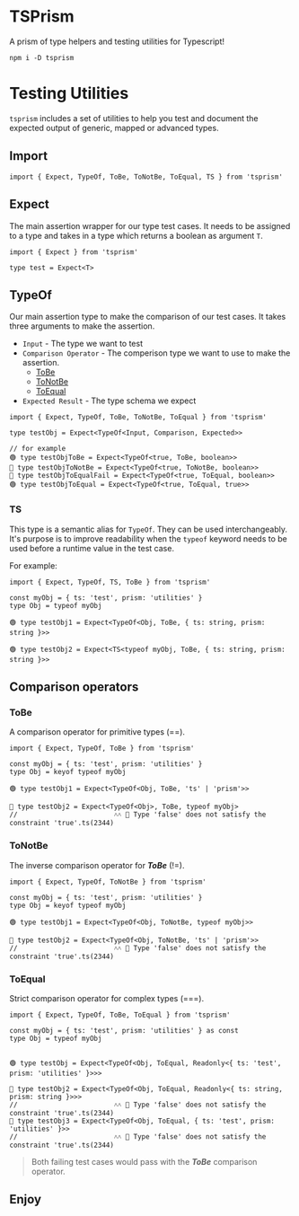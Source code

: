 # TSPrism
A prism of type helpers and testing utilities for Typescript!

`npm i -D tsprism`

# Testing Utilities
`tsprism` includes a set of utilities to help you test and document the expected output of generic, mapped or advanced types.

## Import
```TS
import { Expect, TypeOf, ToBe, ToNotBe, ToEqual, TS } from 'tsprism'
```

## Expect
The main assertion wrapper for our type test cases. It needs to be assigned to a type and takes in a type which returns a boolean as argument `T`.  

```TS
import { Expect } from 'tsprism'

type test = Expect<T>
```


## TypeOf
Our main assertion type to make the comparison of our test cases. It takes three arguments to make the assertion. 

- `Input` - The type we want to test
- `Comparison Operator` - The comperison type we want to use to make the assertion.
  - [ToBe](#ToBe)
  - [ToNotBe](#ToNotBe)
  - [ToEqual](#ToEqual)
- `Expected Result` - The type schema we expect

```TS
import { Expect, TypeOf, ToBe, ToNotBe, ToEqual } from 'tsprism'

type testObj = Expect<TypeOf<Input, Comparison, Expected>>

// for example
🟢 type testObjToBe = Expect<TypeOf<true, ToBe, boolean>>
🔴 type testObjToNotBe = Expect<TypeOf<true, ToNotBe, boolean>>
🔴 type testObjToEqualFail = Expect<TypeOf<true, ToEqual, boolean>>
🟢 type testObjToEqual = Expect<TypeOf<true, ToEqual, true>>
```

### TS
This type is a semantic alias for `TypeOf`. They can be used interchangeably. It's purpose is to improve readability when the `typeof` keyword needs to be used before a runtime value in the test case. 

For example:

```TS
import { Expect, TypeOf, TS, ToBe } from 'tsprism'

const myObj = { ts: 'test', prism: 'utilities' }
type Obj = typeof myObj

🟢 type testObj1 = Expect<TypeOf<Obj, ToBe, { ts: string, prism: string }>>

🟢 type testObj2 = Expect<TS<typeof myObj, ToBe, { ts: string, prism: string }>>
```
## Comparison operators

### ToBe
A comparison operator for primitive types (==).
```TS
import { Expect, TypeOf, ToBe } from 'tsprism'

const myObj = { ts: 'test', prism: 'utilities' }
type Obj = keyof typeof myObj

🟢 type testObj1 = Expect<TypeOf<Obj, ToBe, 'ts' | 'prism'>>

🔴 type testObj2 = Expect<TypeOf<Obj>, ToBe, typeof myObj>
//                        ˄˄ 🚁 Type 'false' does not satisfy the constraint 'true'.ts(2344)
```

### ToNotBe
The inverse comparison operator for ***ToBe*** (!=).
```TS
import { Expect, TypeOf, ToNotBe } from 'tsprism'

const myObj = { ts: 'test', prism: 'utilities' }
type Obj = keyof typeof myObj

🟢 type testObj1 = Expect<TypeOf<Obj, ToNotBe, typeof myObj>>

🔴 type testObj2 = Expect<TypeOf<Obj, ToNotBe, 'ts' | 'prism'>>
//                        ˄˄ 🚁 Type 'false' does not satisfy the constraint 'true'.ts(2344)
```

### ToEqual
Strict comparison operator for complex types (===).
```TS
import { Expect, TypeOf, ToBe, ToEqual } from 'tsprism'

const myObj = { ts: 'test', prism: 'utilities' } as const
type Obj = typeof myObj


🟢 type testObj = Expect<TypeOf<Obj, ToEqual, Readonly<{ ts: 'test', prism: 'utilities' }>>>

🔴 type testObj2 = Expect<TypeOf<Obj, ToEqual, Readonly<{ ts: string, prism: string }>>>
//                        ˄˄ 🚁 Type 'false' does not satisfy the constraint 'true'.ts(2344)
🔴 type testObj3 = Expect<TypeOf<Obj, ToEqual, { ts: 'test', prism: 'utilities' }>>
//                        ˄˄ 🚁 Type 'false' does not satisfy the constraint 'true'.ts(2344)
```
> Both failing test cases would pass with the ***ToBe*** comparison operator.

## Enjoy